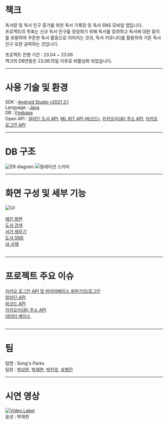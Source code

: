 # 책크
독서량 및 독서 인구 증가를 위한 독서 기록장 및 독서 SNS 모바일 앱입니다.  
프로젝트의 목표는 신규 독서 인구를 양성하기 위해 독서를 장려하고 독서에 대한 흥미를 유발하여 꾸준한 독서 활동으로 이어지는 것과, 독서 커뮤니티를 활용하여 기존 독서 인구 또한 공략하는 것입니다.

프로젝트 진행 기간 : 23.04 ~ 23.06  
책크의 DB연동은 23.06.15일 이후로 비활성화 되었습니다.
<br>

------

# 사용 기술 및 환경
SDK : <a href="https://developer.android.com/studio/releases/past-releases/as-dolphin-release-notes?hl=ko">Android Studio v2021.3.1</a>  
Language : <a href="https://www.java.com/ko/">Java</a>  
DB : <a href="https://firebase.google.com/?hl=ko">Firebase</a>  
Open API : <a href="https://blog.aladin.co.kr/openapi/popup/6695306">알라딘 도서 API</a>, <a href="https://developers.google.com/ml-kit/vision/barcode-scanning?hl=ko">ML KIT API (바코드)</a>, <a href="https://postcode.map.daum.net/guide">카카오(다음) 주소 API</a>, <a href="https://developers.kakao.com/docs/latest/ko/kakaologin/rest-api">카카오 로그인 API</a>
<br>

------

# DB 구조
![ER diagram](https://github.com/yuzy1022/Chakk/assets/112682861/d3a56853-b898-4e4c-aada-ac0cd9fbf058)
![릴레이션 스키마](https://github.com/yuzy1022/Chakk/assets/112682861/d475ba09-4670-4a2e-a06d-2a1162b02326)
<br>

------

# 화면 구성 및 세부 기능
![UI](https://github.com/yuzy1022/Chakk/assets/112682861/5810509b-d2a7-457e-8442-3a81f0429fe1)  
<br>
<a href="https://github.com/yuzy1022/Chakk/wiki/%EC%84%B8%EB%B6%80-%EA%B8%B0%EB%8A%A5-%EC%84%A4%EB%AA%85#%EB%A9%94%EC%9D%B8-%ED%99%94%EB%A9%B4">메인 화면</a>  
<a href="https://github.com/yuzy1022/Chakk/wiki/%EC%84%B8%EB%B6%80-%EA%B8%B0%EB%8A%A5-%EC%84%A4%EB%AA%85#%EB%8F%84%EC%84%9C-%EA%B2%80%EC%83%89">도서 검색</a>  
<a href="https://github.com/yuzy1022/Chakk/wiki/%EC%84%B8%EB%B6%80-%EA%B8%B0%EB%8A%A5-%EC%84%A4%EB%AA%85#%EC%84%9C%EA%B0%80-%EC%B1%84%EC%9A%B0%EA%B8%B0">서가 채우기</a>  
<a href="https://github.com/yuzy1022/Chakk/wiki/%EC%84%B8%EB%B6%80-%EA%B8%B0%EB%8A%A5-%EC%84%A4%EB%AA%85#%EB%8F%84%EC%84%9C-sns">도서 SNS</a>  
<a href="https://github.com/yuzy1022/Chakk/wiki/%EC%84%B8%EB%B6%80-%EA%B8%B0%EB%8A%A5-%EC%84%A4%EB%AA%85#%EB%82%B4-%EC%84%9C%EC%9E%AC">내 서재</a>  
<br>

------

# 프로젝트 주요 이슈
<a href="https://github.com/yuzy1022/Chakk/wiki/%EC%A3%BC%EC%9A%94-%EC%9D%B4%EC%8A%88#%EC%B9%B4%EC%B9%B4%EC%98%A4-%EB%A1%9C%EA%B7%B8%EC%9D%B8-api-%EB%B0%8F-%ED%8C%8C%EC%9D%B4%EC%96%B4%EB%B2%A0%EC%9D%B4%EC%8A%A4-%ED%9A%8C%EC%9B%90%EA%B0%80%EC%9E%85%EB%A1%9C%EA%B7%B8%EC%9D%B8">카카오 로그인 API 및 파이어베이스 회원가입/로그인</a>  
<a href="https://github.com/yuzy1022/Chakk/wiki/%EC%A3%BC%EC%9A%94-%EC%9D%B4%EC%8A%88#%EC%95%8C%EB%9D%BC%EB%94%98-api">알라딘 API</a>  
<a href="https://github.com/yuzy1022/Chakk/wiki/%EC%A3%BC%EC%9A%94-%EC%9D%B4%EC%8A%88#%EB%B0%94%EC%BD%94%EB%93%9C-api">바코드 API</a>  
<a href="https://github.com/yuzy1022/Chakk/wiki/%EC%A3%BC%EC%9A%94-%EC%9D%B4%EC%8A%88#%EC%B9%B4%EC%B9%B4%EC%98%A4%EB%8B%A4%EC%9D%8C-%EC%A3%BC%EC%86%8C-api">카카오(다음) 주소 API</a>  
<a href="https://github.com/yuzy1022/Chakk/wiki/%EC%A3%BC%EC%9A%94-%EC%9D%B4%EC%8A%88#%EB%8D%B0%EC%9D%B4%ED%84%B0-%EB%B2%A0%EC%9D%B4%EC%8A%A4">데이터 베이스</a>  
<br>

------

# 팀
팀명 : Song's Parks  
팀원 : <a href="https://github.com/yuzy1022">박상원</a>, <a href="https://github.com/DapsipniPotato">박재현</a>, <a href="https://github.com/onkalo1212">박찬호</a>, <a href="https://github.com/SongHyeongJin">송형진</a>
<br>

------

# 시연 영상
[![Video Label](http://img.youtube.com/vi/j7Y64-_SKLw/0.jpg)](https://youtu.be/j7Y64-_SKLw)  
음성 : 박재현
